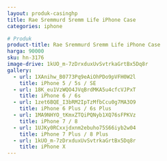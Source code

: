 ```yaml
---
layout: produk-casinghp
title: Rae Sremmurd Sremm Life iPhone Case
categories: iphone

# Produk
product-title: Rae Sremmurd Sremm Life iPhone Case
harga: 90000
sku: hn-3176
image-drive: 1kUO_m-7zDrxduxUvSvtrkaGrtBx5Dq8r
gallery:
  - url: 1XAnihw_B0773Pq9eAiOhPDo9pVFH0W2l
    title: iPhone 5 / 5s / SE
  - url: 18K_eu1VzWQO4JVqBrdMKA5u4cfcVJPxT
    title: iPhone 6 / 6s
  - url: 1zet6BQE_I3bRM2IpTzMfbCcu0g7MA3O9
    title: iPhone 6 Plus / 6s Plus
  - url: 1MA9NHYO_tKmxZTQiPQNyb1XQ76sFPKVz
    title: iPhone 7 / 8
  - url: 1UJKy0RCxxjdxnm2ebuho75S66iyb2w04
    title: iPhone 7 Plus / 8 Plus
  - url: 1kUO_m-7zDrxduxUvSvtrkaGrtBx5Dq8r
    title: iPhone X
---
```

